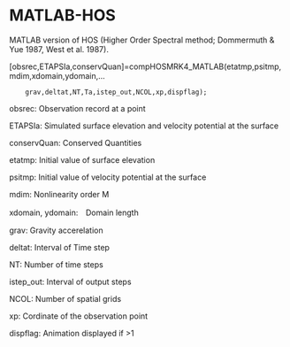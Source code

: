 # MATLAB-HOS
MATLAB version of HOS (Higher Order Spectral method; Dommermuth & Yue 1987, West et al. 1987).

 [obsrec,ETAPSIa,conservQuan]=compHOSMRK4_MATLAB(etatmp,psitmp,mdim,xdomain,ydomain,...
 
        grav,deltat,NT,Ta,istep_out,NCOL,xp,dispflag);

obsrec: Observation record at a point

ETAPSIa: Simulated surface elevation and velocity potential at the surface

conservQuan: Conserved Quantities

etatmp: Initial value of surface elevation

psitmp: Initial value of velocity potential at the surface

mdim: Nonlinearity order M

xdomain, ydomain:　Domain length

grav: Gravity accerelation

deltat: Interval of Time step

NT: Number of time steps

istep_out: Interval of output steps

NCOL: Number of spatial grids

xp: Cordinate of the observation point

dispflag: Animation displayed if >1

